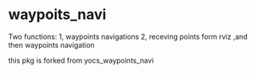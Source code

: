# waypoits_navi
Two functions:
1, waypoints navigations
2, receving points form rviz ,and then waypoints navigation

this pkg is forked from yocs_waypoints_navi
